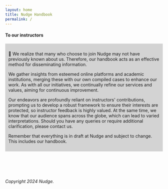 ```yaml
---
layout: home
title: Nudge Handbook
permalink: /
---
```





#### To our instructors

<div style="background-color: lightgrey; padding: 10px;">

🧩 We realize that many who choose to join Nudge may not have previously known about us. Therefore, our handbook acts as an effective method for disseminating information.


We gather insights from esteemed online platforms and academic institutions, merging these with our own compiled cases to enhance our work. As with all our initiatives, we continually refine our services and values, aiming for continuous improvement.


Our endeavors are profoundly reliant on instructors' contributions, prompting us to develop a robust framework to ensure their interests are protected, so instructor feedback is highly valued. At the same time, we know that our audience spans across the globe, which can lead to varied interpretations. Should you have any queries or require additional clarification, please contact us.


Remember that everything is in draft at Nudge and subject to change. This includes our handbook.


</div>


<br>
<br>
<br>
<br>



###### Copyright 2024 Nudge.
